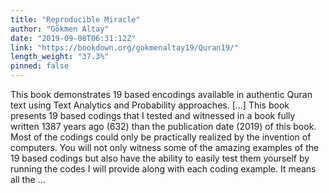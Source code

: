 ```yaml
---
title: "Reproducible Miracle"
author: "Gökmen Altay"
date: "2019-09-08T06:31:12Z"
link: "https://bookdown.org/gokmenaltay19/Quran19/"
length_weight: "37.3%"
pinned: false
---
```


This book demonstrates 19 based encodings available in authentic Quran text using Text Analytics and Probability approaches. [...] This book presents 19 based codings that I tested and witnessed in a book fully written 1387 years ago (632) than the publication date (2019) of this book. Most of the codings could only be practically realized by the invention of computers. You will not only witness some of the amazing examples of the 19 based codings but also have the ability to easily test them yourself by running the codes I will provide along with each coding example. It means all the ...
